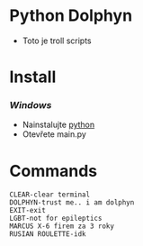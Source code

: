 # **Python Dolphyn**

- Toto je troll scripts
  
# Install
### _Windows_
- Nainstalujte [python](https://www.python.org/)
- Otevřete main.py

# Commands
```
CLEAR-clear terminal
DOLPHYN-trust me.. i am dolphyn
EXIT-exit
LGBT-not for epileptics
MARCUS X-6 firem za 3 roky
RUSIAN ROULETTE-idk
```
